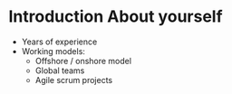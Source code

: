 # Introduction About yourself
* Years of experience
* Working models:
    * Offshore / onshore model
    * Global teams
    * Agile scrum projects